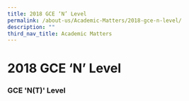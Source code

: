 ```yaml
---
title: 2018 GCE ‘N’ Level
permalink: /about-us/Academic-Matters/2018-gce-n-level/
description: ""
third_nav_title: Academic Matters
---
```

<h1><b>2018 GCE ‘N’ Level</b></h1>

<h3>GCE 'N(T)' Level</h3>